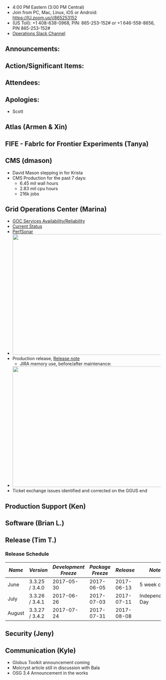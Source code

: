    * 4:00 PM Eastern (3:00 PM Central)
   * Join from PC, Mac, Linux, iOS or Android: https://IU.zoom.us/j/865253152
   * (US Toll): +1 408-638-0968, PIN: 865-253-152# or +1 646-558-8656, PIN 865-253-152#
   * [Operations Slack Channel](https://opensciencegrid.slack.com/messages/C5GAYBGA0/)
   
## Announcements: 
 
## Action/Significant Items: 

## Attendees: 

## Apologies:
   * Scott

## Atlas (Armen & Xin)

## FIFE - FabrIc for Frontier Experiments (Tanya)

## CMS (dmason)

   * David Mason stepping in for Krista 
   * CMS Production for the past 7 days:
      * 6.45 mil wall hours
      * 2.83 mil cpu hours
      * 216k jobs

## Grid Operations Center (Marina)
   * [GOC Services Availability/Reliability](http://tinyurl.com/pre26vw)
   * [Current Status](http://monitor.grid.iu.edu/availability/production.html)
   * [PerfSonar](http://maddash.aglt2.org/maddash-webui/index.cgi?dashboard=OSG\%20Grid\%20Operations\%20Center\%20Test\%20Mesh\%20Config)
   * <img src="http://steige.grid.iu.edu/steige/12Jun2017.osg-flock.png" width='630' height='390'  /><br>
   * Production release, [Release note](http://osggoc.blogspot.com/2017/06/goc-service-update-tuesday-june-13th-at.html)
      * JIRA memory use, before/after maintenance: 
   * <img src="http://steige.grid.iu.edu/steige/jira-ram.png" width='630' height='390'  /><br>
   * Ticket exchange issues identified and corrected on the GGUS end
   
## Production Support (Ken)   
      
## Software (Brian L.)

## Release (Tim T.)
### Release Schedule
| *Name* | *Version* | *Development Freeze* | *Package Freeze* | *Release* | *Notes* |
| ------ | --------- | -------------------- | ---------------- | --------- | ------- |
| June | 3.3.25 / 3.4.0 | 2017-05-30 | 2017-06-05 | 2017-06-13 | 5 week cycle |
| July | 3.3.26 / 3.4.1 | 2017-06-26 | 2017-07-03 | 2017-07-11 | Independence Day |
| August | 3.3.27 / 3.4.2 | 2017-07-24 | 2017-07-31 | 2017-08-08 | |

## Security (Jeny)

## Communication (Kyle)

   * Globus Toolkit announcement coming
   * Molcryst article still in discussion with Bala
   * OSG 3.4 Announcement in the works
   
